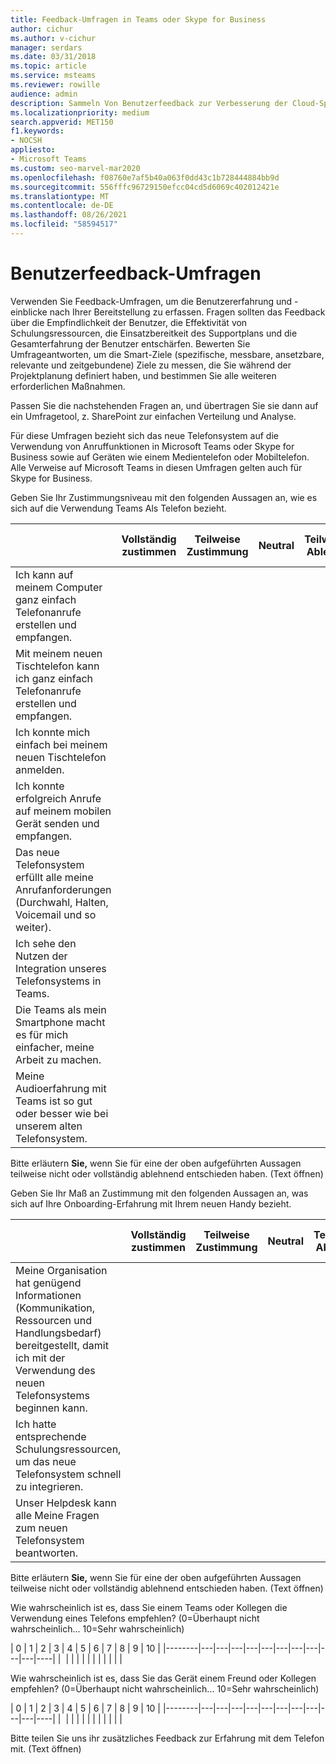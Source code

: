```yaml
---
title: Feedback-Umfragen in Teams oder Skype for Business
author: cichur
ms.author: v-cichur
manager: serdars
ms.date: 03/31/2018
ms.topic: article
ms.service: msteams
ms.reviewer: rowille
audience: admin
description: Sammeln Von Benutzerfeedback zur Verbesserung der Cloud-Sprachimplementierung in Microsoft Teams oder Skype for Business.
ms.localizationpriority: medium
search.appverid: MET150
f1.keywords:
- NOCSH
appliesto:
- Microsoft Teams
ms.custom: seo-marvel-mar2020
ms.openlocfilehash: f08760e7af5b40a063f0dd43c1b728444884bb9d
ms.sourcegitcommit: 556fffc96729150efcc04cd5d6069c402012421e
ms.translationtype: MT
ms.contentlocale: de-DE
ms.lasthandoff: 08/26/2021
ms.locfileid: "58594517"
---
```

# <a name="user-feedback-surveys"></a>Benutzerfeedback-Umfragen 

Verwenden Sie Feedback-Umfragen, um die Benutzererfahrung und -einblicke nach Ihrer Bereitstellung zu erfassen. Fragen sollten das Feedback über die Empfindlichkeit der Benutzer, die Effektivität von Schulungsressourcen, die Einsatzbereitkeit des Supportplans und die Gesamterfahrung der Benutzer entschärfen. Bewerten Sie Umfrageantworten, um die Smart-Ziele (spezifische, messbare, ansetzbare, relevante und zeitgebundene) Ziele zu messen, die Sie während der Projektplanung definiert haben, und bestimmen Sie alle weiteren erforderlichen Maßnahmen.

Passen Sie die nachstehenden Fragen an, und übertragen Sie sie dann auf ein Umfragetool, z. SharePoint zur einfachen Verteilung und Analyse.

Für diese Umfragen  bezieht sich das neue Telefonsystem auf die Verwendung von Anruffunktionen in Microsoft Teams oder Skype for Business sowie auf Geräten wie einem Medientelefon oder Mobiltelefon. Alle Verweise auf Microsoft Teams in diesen Umfragen gelten auch für Skype for Business.

Geben Sie Ihr Zustimmungsniveau mit den folgenden Aussagen an, wie es sich auf die Verwendung Teams Als Telefon bezieht. 

|     &nbsp;                              | Vollständig zustimmen | Teilweise Zustimmung | Neutral | Teilweises Ablehnen | Keine vollständigen Meinung | N/A oder nicht verwendet |
|--------------------------------------------------------------------------------------------------------------------------|----------------------|--------------------|-------------|-----------------------|-------------------------|------------------------|
| Ich kann auf meinem Computer ganz einfach Telefonanrufe erstellen und empfangen.                                                             |                      |                    |             |                       |                         |                        |
| Mit meinem neuen Tischtelefon kann ich ganz einfach Telefonanrufe erstellen und empfangen.                                              |                      |                    |             |                       |                         |                        |
| Ich konnte mich einfach bei meinem neuen Tischtelefon anmelden.                                                                              |                      |                    |             |                       |                         |                        |
| Ich konnte erfolgreich Anrufe auf meinem mobilen Gerät senden und empfangen.                                                   |                      |                    |             |                       |                         |                        |
| Das neue Telefonsystem erfüllt alle meine Anrufanforderungen (Durchwahl, Halten, Voicemail und so weiter).                                      |                      |                    |             |                       |                         |                        |
| Ich sehe den Nutzen der Integration unseres Telefonsystems in Teams.                                                 |                      |                    |             |                       |                         |                        |
| Die Teams als mein Smartphone macht es für mich einfacher, meine Arbeit zu machen.                                          |                      |                    |             |                       |                         |                        |
| Meine Audioerfahrung mit Teams ist so gut oder besser wie bei unserem alten Telefonsystem.                   |                      |                    |             |                       |                         |                        |

Bitte erläutern **Sie,**  wenn Sie für eine der oben aufgeführten Aussagen teilweise nicht oder vollständig ablehnend entschieden haben. (Text öffnen)

Geben Sie Ihr Maß an Zustimmung mit den folgenden Aussagen an, was sich auf Ihre Onboarding-Erfahrung mit Ihrem neuen Handy bezieht.  

|          &nbsp;                  | Vollständig zustimmen | Teilweise Zustimmung | Neutral | Teilweises Ablehnen | Keine vollständigen Meinung | N/A oder nicht verwendet |
|----|----------------------|--------------------|-------------|-----------------------|-------------------------|------------------------|
| Meine Organisation hat genügend Informationen (Kommunikation, Ressourcen und Handlungsbedarf) bereitgestellt, damit ich mit der Verwendung des neuen Telefonsystems beginnen kann. |                      |                    |             |                       |                         |                        |
| Ich hatte entsprechende Schulungsressourcen, um das neue Telefonsystem schnell zu integrieren.                                                          |                      |                    |             |                       |                         |                        |
| Unser Helpdesk kann alle Meine Fragen zum neuen Telefonsystem beantworten.                                                           |                      |                    |             |                       |                         |                        |

Bitte erläutern **Sie,**  wenn Sie für eine der oben aufgeführten Aussagen teilweise nicht oder vollständig ablehnend entschieden haben. (Text öffnen)

Wie wahrscheinlich ist es, dass Sie einem Teams oder Kollegen die Verwendung eines Telefons empfehlen? (0=Überhaupt nicht wahrscheinlich... 10=Sehr wahrscheinlich)

| 0      | 1 | 2 | 3 | 4 | 5 | 6 | 7 | 8 | 9 | 10 |
|--------|---|---|---|---|---|---|---|---|---|---|----|
|&nbsp; |&nbsp;|&nbsp;|&nbsp;|&nbsp;|&nbsp;|&nbsp;|&nbsp;|&nbsp;|&nbsp;|&nbsp;|

Wie wahrscheinlich ist es, dass Sie das Gerät einem Freund oder Kollegen empfehlen? (0=Überhaupt nicht wahrscheinlich... 10=Sehr wahrscheinlich)  

| 0      | 1 | 2 | 3 | 4 | 5 | 6 | 7 | 8 | 9 | 10 |
|--------|---|---|---|---|---|---|---|---|---|---|----|
|&nbsp; |&nbsp;|&nbsp;|&nbsp;|&nbsp;|&nbsp;|&nbsp;|&nbsp;|&nbsp;|&nbsp;|&nbsp;|


Bitte teilen Sie uns ihr zusätzliches Feedback zur Erfahrung mit dem Telefon mit. (Text öffnen)
